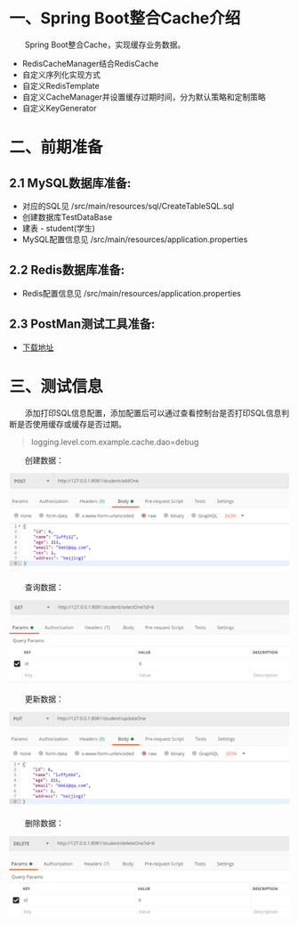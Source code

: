 # 一、Spring Boot整合Cache介绍

&emsp;&emsp;Spring Boot整合Cache，实现缓存业务数据。

- RedisCacheManager结合RedisCache
- 自定义序列化实现方式
- 自定义RedisTemplate
- 自定义CacheManager并设置缓存过期时间，分为默认策略和定制策略
- 自定义KeyGenerator

# 二、前期准备

## 2.1 MySQL数据库准备:

- 对应的SQL见 /src/main/resources/sql/CreateTableSQL.sql
- 创建数据库TestDataBase
- 建表 - student(学生)
- MySQL配置信息见 /src/main/resources/application.properties

## 2.2 Redis数据库准备:

- Redis配置信息见 /src/main/resources/application.properties

## 2.3 PostMan测试工具准备:

- [下载地址](https://www.postman.com/)

# 三、测试信息

&emsp;&emsp;添加打印SQL信息配置，添加配置后可以通过查看控制台是否打印SQL信息判断是否使用缓存或缓存是否过期。

>logging.level.com.example.cache.dao=debug


&emsp;&emsp;创建数据：

![图3-1 创建数据.png](./创建数据.png)

&emsp;&emsp;查询数据：

![图3-2 查询数据.png](./查询数据.png)

&emsp;&emsp;更新数据：

![图3-3 更新数据.png](./更新数据.png)

&emsp;&emsp;删除数据：

![图3-4 删除数据.png](./删除数据.png)



